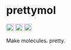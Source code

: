 # prettymol

<a href="https://pypi.org/project/biotite"> <img src="https://img.shields.io/badge/powered%20by-Biotite-orange.svg" alt="Badge showing usage of MDAnalysis as a python package powering the add-on" style="height:20px"/></a>
<a href="https://blender.org"> <img src="https://img.shields.io/badge/powered%20by-Blender%20Python-orange.svg" alt="Badge showing usage of bpy as a python package powering the add-on" style="height:20px"/></a>
<a href="https://github.com/BradyJohnston/MolecularNodes"> <img src="https://img.shields.io/badge/powered%20by-MolecularNodes-orange.svg" alt="Badge showing usage of molecularnodes as a python package powering the add-on" style="height:20px"/></a>


Make molecules. pretty.
